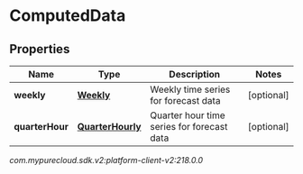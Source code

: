 # ComputedData


## Properties

| Name | Type | Description | Notes |
| ------------ | ------------- | ------------- | ------------- |
| **weekly** | [**Weekly**](Weekly) | Weekly time series for forecast data |  [optional] |
| **quarterHour** | [**QuarterHourly**](QuarterHourly) | Quarter hour time series for forecast data |  [optional] |




_com.mypurecloud.sdk.v2:platform-client-v2:218.0.0_
